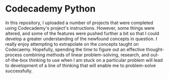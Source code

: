# Codecademy Python

In this repository, I uploaded a number of projects that were completed using Codecademy's project's instructions. However, some things were altered, and some of the features were pushed further a bit so that I could develop a greater understanding of the newfound concepts in question. I really enjoy attempting to extrapolate on the concepts taught on Codecaemy. Hopefully, spending the time to figure out an effective thought-process combining methods of linear problem-solving, research, and out-of-the-box thinking to use when I am stuck on a particular problem will lead to development of a line of thinking that will enable me to problem-solve successfully.
